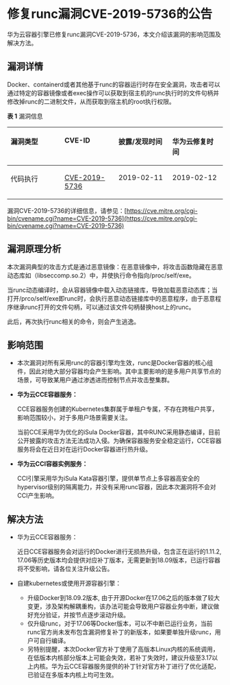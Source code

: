 # 修复runc漏洞CVE-2019-5736的公告<a name="cce_01_0170"></a>

华为云容器引擎已修复runc漏洞CVE-2019-5736，本文介绍该漏洞的影响范围及解决方法。

## 漏洞详情<a name="section699464411220"></a>

Docker、containerd或者其他基于runc的容器运行时存在安全漏洞，攻击者可以通过特定的容器镜像或者exec操作可以获取到宿主机的runc执行时的文件句柄并修改掉runc的二进制文件，从而获取到宿主机的root执行权限。

**表 1**  漏洞信息

<a name="table1565618845915"></a>
<table><thead align="left"><tr id="row065718811595"><th class="cellrowborder" valign="top" width="25%" id="mcps1.2.5.1.1"><p id="p265798165915"><a name="p265798165915"></a><a name="p265798165915"></a>漏洞类型</p>
</th>
<th class="cellrowborder" valign="top" width="25%" id="mcps1.2.5.1.2"><p id="p465798195911"><a name="p465798195911"></a><a name="p465798195911"></a>CVE-ID</p>
</th>
<th class="cellrowborder" valign="top" width="25%" id="mcps1.2.5.1.3"><p id="p365720810595"><a name="p365720810595"></a><a name="p365720810595"></a>披露/发现时间</p>
</th>
<th class="cellrowborder" valign="top" width="25%" id="mcps1.2.5.1.4"><p id="p1365711835912"><a name="p1365711835912"></a><a name="p1365711835912"></a>华为云修复时间</p>
</th>
</tr>
</thead>
<tbody><tr id="row19657198185917"><td class="cellrowborder" valign="top" width="25%" headers="mcps1.2.5.1.1 "><p id="p3657158105913"><a name="p3657158105913"></a><a name="p3657158105913"></a>代码执行</p>
</td>
<td class="cellrowborder" valign="top" width="25%" headers="mcps1.2.5.1.2 "><p id="p1665713818593"><a name="p1665713818593"></a><a name="p1665713818593"></a><a href="https://cve.mitre.org/cgi-bin/cvename.cgi?name=CVE-2019-5736" target="_blank" rel="noopener noreferrer">CVE-2019-5736</a></p>
</td>
<td class="cellrowborder" valign="top" width="25%" headers="mcps1.2.5.1.3 "><p id="p206589816592"><a name="p206589816592"></a><a name="p206589816592"></a>2019-02-11</p>
</td>
<td class="cellrowborder" valign="top" width="25%" headers="mcps1.2.5.1.4 "><p id="p2658198115913"><a name="p2658198115913"></a><a name="p2658198115913"></a>2019-02-12</p>
</td>
</tr>
</tbody>
</table>

漏洞CVE-2019-5736的详细信息，请参见：[https://cve.mitre.org/cgi-bin/cvename.cgi?name=CVE-2019-5736](https://cve.mitre.org/cgi-bin/cvename.cgi?name=CVE-2019-5736)

## 漏洞原理分析<a name="section17824153352318"></a>

本次漏洞典型的攻击方式是通过恶意镜像：在恶意镜像中，将攻击函数隐藏在恶意动态库如（libseccomp.so.2）中，并使执行命令指向/proc/self/exe。

当runc动态编译时，会从容器镜像中载入动态链接库，导致加载恶意动态库；当打开/prco/self/exe即runc时，会执行恶意动态链接库中的恶意程序，由于恶意程序继承runc打开的文件句柄，可以通过该文件句柄替换host上的runc。

此后，再次执行runc相关的命令，则会产生逃逸。

## 影响范围<a name="section183512411"></a>

-   本次漏洞对所有采用runc的容器引擎均生效，runc是Docker容器的核心组件，因此对绝大部分容器均会产生影响。其中主要影响的是多用户共享节点的场景，可导致某用户通过渗透进而控制节点并攻击整集群。
-   **华为云CCE容器服务：**

    CCE容器服务创建的Kubernetes集群属于单租户专属，不存在跨租户共享，影响范围较小，对于多用户场景需要关注。

    当前CCE采用华为优化的iSula Docker容器，其中RUNC采用静态编译，目前公开披露的攻击方法无法成功入侵。为确保容器服务安全稳定运行，CCE容器服务将会在近日对在运行Docker容器进行热升级。

-   **华为云CCI容器实例服务：**

    CCI引擎采用华为iSula Kata容器引擎，提供单节点上多容器高安全的hypervisor级别的隔离能力，并没有采用runc容器，因此本次漏洞将不会对CCI产生影响。


## 解决方法<a name="section1280654122514"></a>

-   华为云CCE容器服务：

    近日CCE容器服务会对运行的Docker进行无损热升级，包含正在运行的1.11.2, 17.06等历史版本均会提供对应补丁版本，无需更新到18.09版本，已运行容器将不受影响，请各位关注升级公告。

-   自建kubernetes或使用开源容器引擎：
    -   升级Docker到18.09.2版本, 由于开源Docker在17.06之后的版本做了较大变更，涉及架构解耦重构，该办法可能会导致用户容器业务中断，建议做好充分验证，并按节点逐步滚动升级。
    -   仅升级runc，对于17.06等Docker版本，可以不中断已运行业务，当前runc官方尚未发布包含漏洞修复补丁的新版本，如果要单独升级runc，用户可自行编译。
    -   另特别提醒，本次Docker官方补丁使用了高版本Linux内核的系统调用，在低版本内核部分版本上可能会失效，若补丁失效时，建议升级至3.17以上内核。华为云CCE容器服务提供的补丁针对官方补丁进行了优化适配，已验证在多版本内核上均可生效。


